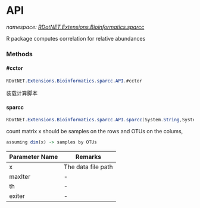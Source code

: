 ﻿# API
_namespace: [RDotNET.Extensions.Bioinformatics.sparcc](./index.md)_

R package computes correlation for relative abundances



### Methods

#### #cctor
```csharp
RDotNET.Extensions.Bioinformatics.sparcc.API.#cctor
```
装载计算脚本

#### sparcc
```csharp
RDotNET.Extensions.Bioinformatics.sparcc.API.sparcc(System.String,System.Int32,System.Double,System.Double)
```
count matrix x should be samples on the rows and OTUs on the colums,
 
 ```R
 assuming dim(x) -> samples by OTUs
 ```

|Parameter Name|Remarks|
|--------------|-------|
|x|The data file path|
|maxIter|-|
|th|-|
|exiter|-|



